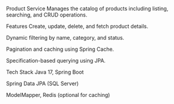 Product Service
Manages the catalog of products including listing, searching, and CRUD operations.

Features
Create, update, delete, and fetch product details.

Dynamic filtering by name, category, and status.

Pagination and caching using Spring Cache.

Specification-based querying using JPA.

Tech Stack
Java 17, Spring Boot

Spring Data JPA (SQL Server)

ModelMapper, Redis (optional for caching)

